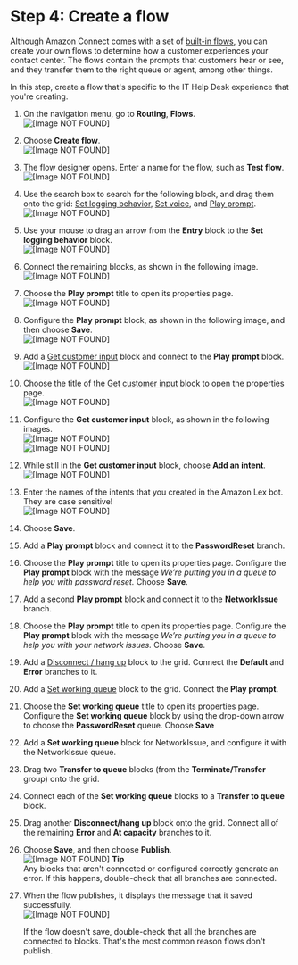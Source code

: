 # Step 4: Create a flow<a name="tutorial1-create-contact-flow"></a>

Although Amazon Connect comes with a set of [built\-in flows](contact-flow-default.md), you can create your own flows to determine how a customer experiences your contact center\. The flows contain the prompts that customers hear or see, and they transfer them to the right queue or agent, among other things\.

In this step, create a flow that's specific to the IT Help Desk experience that you're creating\.

1. On the navigation menu, go to **Routing**, **Flows**\.  
![\[Image NOT FOUND\]](http://docs.aws.amazon.com/connect/latest/adminguide/images/tutorial1-routing-contact-flows.png)

1. Choose **Create flow**\.  
![\[Image NOT FOUND\]](http://docs.aws.amazon.com/connect/latest/adminguide/images/tutorial1-create-contact-flow.png)

1. The flow designer opens\. Enter a name for the flow, such as **Test flow**\.  
![\[Image NOT FOUND\]](http://docs.aws.amazon.com/connect/latest/adminguide/images/tutorial1-name-contact-flow.png)

1. Use the search box to search for the following block, and drag them onto the grid: [Set logging behavior](set-logging-behavior.md), [Set voice](set-voice.md), and [Play prompt](play.md)\.   
![\[Image NOT FOUND\]](http://docs.aws.amazon.com/connect/latest/adminguide/images/tutorial1-add-blocks1.png)

1. Use your mouse to drag an arrow from the **Entry** block to the **Set logging behavior** block\.   
![\[Image NOT FOUND\]](http://docs.aws.amazon.com/connect/latest/adminguide/images/tutorial1-connect-blocks1.png)

1. Connect the remaining blocks, as shown in the following image\.   
![\[Image NOT FOUND\]](http://docs.aws.amazon.com/connect/latest/adminguide/images/tutorial1-connect-blocks2.png)

1. Choose the **Play prompt** title to open its properties page\.   
![\[Image NOT FOUND\]](http://docs.aws.amazon.com/connect/latest/adminguide/images/tutorial1-play-prompt-title.png)

1. Configure the **Play prompt** block, as shown in the following image, and then choose **Save**\.  
![\[Image NOT FOUND\]](http://docs.aws.amazon.com/connect/latest/adminguide/images/tutorial1-play-prompt1.png)

1. Add a [Get customer input](get-customer-input.md) block and connect to the **Play prompt** block\.  
![\[Image NOT FOUND\]](http://docs.aws.amazon.com/connect/latest/adminguide/images/tutorial1-add-get-customer-input3.png)

1. Choose the title of the [Get customer input](get-customer-input.md) block to open the properties page\.  
![\[Image NOT FOUND\]](http://docs.aws.amazon.com/connect/latest/adminguide/images/tutorial1-add-get-customer-input.png)

1.  Configure the **Get customer input** block, as shown in the following images\.  
![\[Image NOT FOUND\]](http://docs.aws.amazon.com/connect/latest/adminguide/images/tutorial1-configure-get-customer-input1.png)  
![\[Image NOT FOUND\]](http://docs.aws.amazon.com/connect/latest/adminguide/images/tutorial1-configure-get-customer-input2.png)

1. While still in the **Get customer input** block, choose **Add an intent**\.  
![\[Image NOT FOUND\]](http://docs.aws.amazon.com/connect/latest/adminguide/images/tutorial1-configure-get-customer-input4.png)

1. Enter the names of the intents that you created in the Amazon Lex bot\. They are case sensitive\!  
![\[Image NOT FOUND\]](http://docs.aws.amazon.com/connect/latest/adminguide/images/tutorial1-configure-get-customer-input3.png)

1. Choose **Save**\.

1. Add a **Play prompt** block and connect it to the **PasswordReset** branch\. 

1. Choose the **Play prompt** title to open its properties page\. Configure the **Play prompt** block with the message *We’re putting you in a queue to help you with password reset\.* Choose **Save**\.

1. Add a second **Play prompt** block and connect it to the **NetworkIssue** branch\.

1. Choose the **Play prompt** title to open its properties page\. Configure the **Play prompt** block with the message *We’re putting you in a queue to help you with your network issues\.* Choose **Save**\.

1. Add a [Disconnect / hang up](disconnect-hang-up.md) block to the grid\. Connect the **Default** and **Error** branches to it\.

1. Add a [Set working queue](set-working-queue.md) block to the grid\. Connect the **Play prompt**\.

1. Choose the **Set working queue** title to open its properties page\. Configure the **Set working queue** block by using the drop\-down arrow to choose the **PasswordReset** queue\. Choose **Save**

1. Add a **Set working queue** block for NetworkIssue, and configure it with the NetworkIssue queue\.

1. Drag two **Transfer to queue** blocks \(from the **Terminate/Transfer** group\) onto the grid\.

1. Connect each of the **Set working queue** blocks to a **Transfer to queue** block\.

1. Drag another **Disconnect/hang up** block onto the grid\. Connect all of the remaining **Error** and **At capacity** branches to it\.

1. Choose **Save**, and then choose **Publish**\.  
![\[Image NOT FOUND\]](http://docs.aws.amazon.com/connect/latest/adminguide/images/tutorial1-save-publish.png)
**Tip**  
Any blocks that aren't connected or configured correctly generate an error\. If this happens, double\-check that all branches are connected\.

1. When the flow publishes, it displays the message that it saved successfully\.  
![\[Image NOT FOUND\]](http://docs.aws.amazon.com/connect/latest/adminguide/images/tutorial1-contact-flow-published.png)

   If the flow doesn't save, double\-check that all the branches are connected to blocks\. That's the most common reason flows don't publish\. 